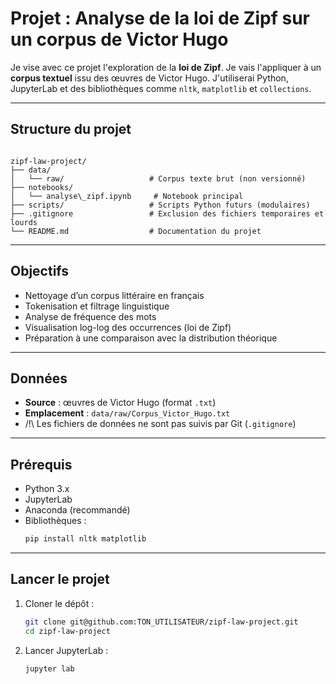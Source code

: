 # Projet : Analyse de la loi de Zipf sur un corpus de Victor Hugo

Je vise avec ce projet l'exploration de la **loi de Zipf**. Je vais l'appliquer à un **corpus textuel** issu des œuvres de Victor Hugo. J'utiliserai Python, JupyterLab et des bibliothèques comme `nltk`, `matplotlib` et `collections`.

---

## Structure du projet

```

zipf-law-project/
├── data/
│   └── raw/                   # Corpus texte brut (non versionné)
├── notebooks/
│   └── analyse\_zipf.ipynb     # Notebook principal
├── scripts/                   # Scripts Python futurs (modulaires)
├── .gitignore                 # Exclusion des fichiers temporaires et lourds
└── README.md                  # Documentation du projet

````

---

## Objectifs

- Nettoyage d’un corpus littéraire en français
- Tokenisation et filtrage linguistique
- Analyse de fréquence des mots
- Visualisation log-log des occurrences (loi de Zipf)
- Préparation à une comparaison avec la distribution théorique

---

## Données

- **Source** : œuvres de Victor Hugo (format `.txt`)
- **Emplacement** : `data/raw/Corpus_Victor_Hugo.txt`
- /!\ Les fichiers de données ne sont pas suivis par Git (`.gitignore`)

---

## Prérequis

- Python 3.x
- JupyterLab
- Anaconda (recommandé)
- Bibliothèques :
  ```bash
  pip install nltk matplotlib


---

## Lancer le projet

1. Cloner le dépôt :

   ```bash
   git clone git@github.com:TON_UTILISATEUR/zipf-law-project.git
   cd zipf-law-project
   ```

2. Lancer JupyterLab :

   ```bash
   jupyter lab